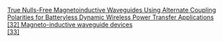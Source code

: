       
[True Nulls-Free Magnetoinductive Waveguides Using Alternate Coupling Polarities for Batteryless Dynamic Wireless Power Transfer Applications](https://ieeexplore-ieee-org.kasetsart.idm.oclc.org/document/9692908)  
[[32] Magneto-inductive waveguide devices](https://www.researchgate.net/publication/3356361_Magneto-inductive_waveguide_devices)  
[[33]](https://docplayer.net/15733182-Waves-in-metamaterials.html)  